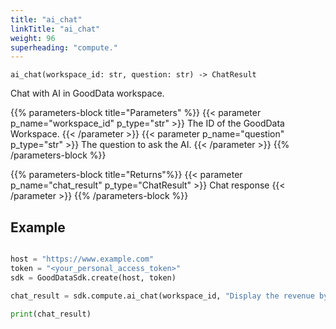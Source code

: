 ```yaml
---
title: "ai_chat"
linkTitle: "ai_chat"
weight: 96
superheading: "compute."
---
```


``ai_chat(workspace_id: str, question: str) -> ChatResult``

Chat with AI in GoodData workspace.


{{% parameters-block  title="Parameters" %}}
{{< parameter p_name="workspace_id" p_type="str" >}}
The ID of the GoodData Workspace.
{{< /parameter >}}
{{< parameter p_name="question" p_type="str" >}}
The question to ask the AI.
{{< /parameter >}}
{{% /parameters-block %}}

{{% parameters-block title="Returns"%}}
{{< parameter p_name="chat_result" p_type="ChatResult" >}}
Chat response
{{< /parameter >}}
{{% /parameters-block %}}


## Example

```python

host = "https://www.example.com"
token = "<your_personal_access_token>"
sdk = GoodDataSdk.create(host, token)

chat_result = sdk.compute.ai_chat(workspace_id, "Display the revenue by product")

print(chat_result)
```
